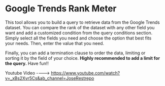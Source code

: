 # Google Trends Rank Meter

This tool allows you to build a query to retrieve data from the Google Trends dataset. You can compare the rank of the dataset with any other field you want and add a customized condition from the query conditions section. Simply select all the fields you need and choose the option that best fits your needs. Then, enter the value that you need.

Finally, you can add a termination clause to order the data, limiting or sorting it by the field of your choice. **Highly recommended to add a limit for the query.** Have fun!!

Youtube Video ----> https://www.youtube.com/watch?v=_xBs2Xvr5Cs&ab_channel=JoseRestrepo